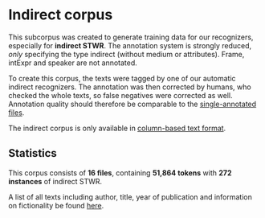# Indirect corpus

This subcorpus was created to generate training data for our recognizers, especially for **indirect STWR**. The annotation system is strongly reduced, *only* specifying the type indirect (without medium or attributes).  Frame, intExpr and speaker are not annotated.

To create this corpus, the texts were  tagged by one of our automatic indirect recognizers. The annotation was then corrected by humans, who checked the whole texts, so false negatives were corrected as well. Annotation quality should therefore be comparable to the [single-annotated files](/data/additional/single_annotated).

The indirect corpus is only available in [column-based text format](/resources/docs/column_based_text_format.md).

## Statistics

This corpus consists of **16 files**, containing **51,864 tokens** with	**272 instances** of indirect STWR.

A list of all texts including author, title, year of publication and information on fictionality be found [here](/data/additional/simplified/indirect/txt/metadata_indirect.tsv).
